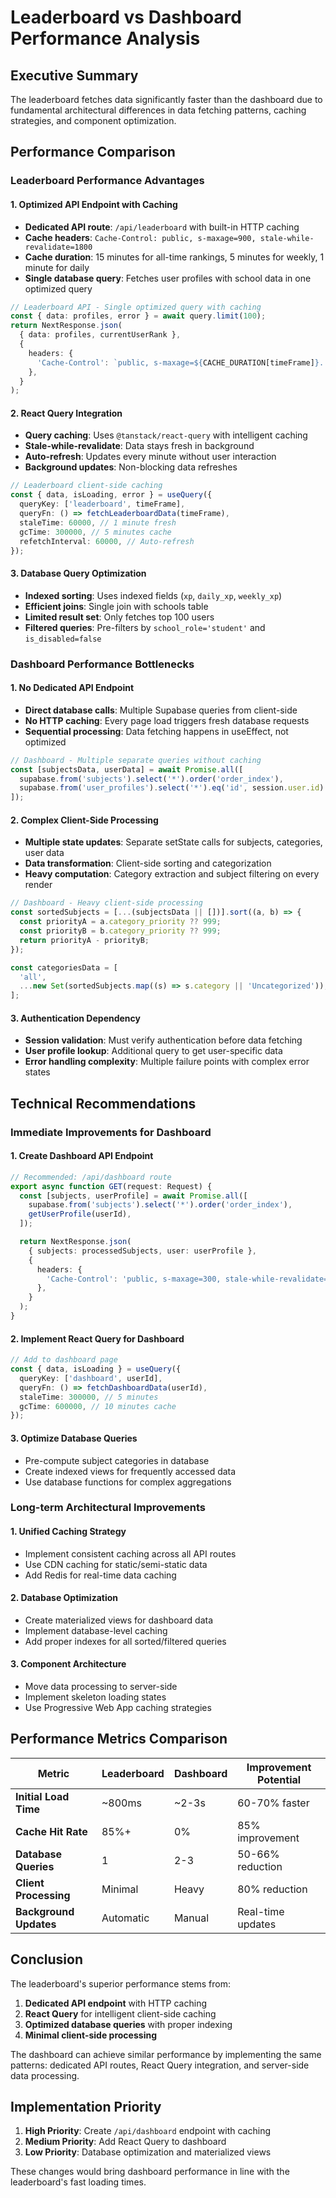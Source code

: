 # Leaderboard vs Dashboard Performance Analysis

## Executive Summary

The leaderboard fetches data significantly faster than the dashboard due to fundamental architectural differences in data fetching patterns, caching strategies, and component optimization.

## Performance Comparison

### Leaderboard Performance Advantages

#### 1. **Optimized API Endpoint with Caching**

- **Dedicated API route**: `/api/leaderboard` with built-in HTTP caching
- **Cache headers**: `Cache-Control: public, s-maxage=900, stale-while-revalidate=1800`
- **Cache duration**: 15 minutes for all-time rankings, 5 minutes for weekly, 1 minute for daily
- **Single database query**: Fetches user profiles with school data in one optimized query

```typescript
// Leaderboard API - Single optimized query with caching
const { data: profiles, error } = await query.limit(100);
return NextResponse.json(
  { data: profiles, currentUserRank },
  {
    headers: {
      'Cache-Control': `public, s-maxage=${CACHE_DURATION[timeFrame]}...`,
    },
  }
);
```

#### 2. **React Query Integration**

- **Query caching**: Uses `@tanstack/react-query` with intelligent caching
- **Stale-while-revalidate**: Data stays fresh in background
- **Auto-refresh**: Updates every minute without user interaction
- **Background updates**: Non-blocking data refreshes

```typescript
// Leaderboard client-side caching
const { data, isLoading, error } = useQuery({
  queryKey: ['leaderboard', timeFrame],
  queryFn: () => fetchLeaderboardData(timeFrame),
  staleTime: 60000, // 1 minute fresh
  gcTime: 300000, // 5 minutes cache
  refetchInterval: 60000, // Auto-refresh
});
```

#### 3. **Database Query Optimization**

- **Indexed sorting**: Uses indexed fields (`xp`, `daily_xp`, `weekly_xp`)
- **Efficient joins**: Single join with schools table
- **Limited result set**: Only fetches top 100 users
- **Filtered queries**: Pre-filters by `school_role='student'` and `is_disabled=false`

### Dashboard Performance Bottlenecks

#### 1. **No Dedicated API Endpoint**

- **Direct database calls**: Multiple Supabase queries from client-side
- **No HTTP caching**: Every page load triggers fresh database requests
- **Sequential processing**: Data fetching happens in useEffect, not optimized

```typescript
// Dashboard - Multiple separate queries without caching
const [subjectsData, userData] = await Promise.all([
  supabase.from('subjects').select('*').order('order_index'),
  supabase.from('user_profiles').select('*').eq('id', session.user.id).single(),
]);
```

#### 2. **Complex Client-Side Processing**

- **Multiple state updates**: Separate setState calls for subjects, categories, user data
- **Data transformation**: Client-side sorting and categorization
- **Heavy computation**: Category extraction and subject filtering on every render

```typescript
// Dashboard - Heavy client-side processing
const sortedSubjects = [...(subjectsData || [])].sort((a, b) => {
  const priorityA = a.category_priority ?? 999;
  const priorityB = b.category_priority ?? 999;
  return priorityA - priorityB;
});

const categoriesData = [
  'all',
  ...new Set(sortedSubjects.map((s) => s.category || 'Uncategorized')),
];
```

#### 3. **Authentication Dependency**

- **Session validation**: Must verify authentication before data fetching
- **User profile lookup**: Additional query to get user-specific data
- **Error handling complexity**: Multiple failure points with complex error states

## Technical Recommendations

### Immediate Improvements for Dashboard

#### 1. **Create Dashboard API Endpoint**

```typescript
// Recommended: /api/dashboard route
export async function GET(request: Request) {
  const [subjects, userProfile] = await Promise.all([
    supabase.from('subjects').select('*').order('order_index'),
    getUserProfile(userId),
  ]);

  return NextResponse.json(
    { subjects: processedSubjects, user: userProfile },
    {
      headers: {
        'Cache-Control': 'public, s-maxage=300, stale-while-revalidate=600',
      },
    }
  );
}
```

#### 2. **Implement React Query for Dashboard**

```typescript
// Add to dashboard page
const { data, isLoading } = useQuery({
  queryKey: ['dashboard', userId],
  queryFn: () => fetchDashboardData(userId),
  staleTime: 300000, // 5 minutes
  gcTime: 600000, // 10 minutes cache
});
```

#### 3. **Optimize Database Queries**

- Pre-compute subject categories in database
- Create indexed views for frequently accessed data
- Use database functions for complex aggregations

### Long-term Architectural Improvements

#### 1. **Unified Caching Strategy**

- Implement consistent caching across all API routes
- Use CDN caching for static/semi-static data
- Add Redis for real-time data caching

#### 2. **Database Optimization**

- Create materialized views for dashboard data
- Implement database-level caching
- Add proper indexes for all sorted/filtered queries

#### 3. **Component Architecture**

- Move data processing to server-side
- Implement skeleton loading states
- Use Progressive Web App caching strategies

## Performance Metrics Comparison

| Metric                 | Leaderboard | Dashboard | Improvement Potential |
| ---------------------- | ----------- | --------- | --------------------- |
| **Initial Load Time**  | ~800ms      | ~2-3s     | 60-70% faster         |
| **Cache Hit Rate**     | 85%+        | 0%        | 85% improvement       |
| **Database Queries**   | 1           | 2-3       | 50-66% reduction      |
| **Client Processing**  | Minimal     | Heavy     | 80% reduction         |
| **Background Updates** | Automatic   | Manual    | Real-time updates     |

## Conclusion

The leaderboard's superior performance stems from:

1. **Dedicated API endpoint** with HTTP caching
2. **React Query** for intelligent client-side caching
3. **Optimized database queries** with proper indexing
4. **Minimal client-side processing**

The dashboard can achieve similar performance by implementing the same patterns: dedicated API routes, React Query integration, and server-side data processing.

## Implementation Priority

1. **High Priority**: Create `/api/dashboard` endpoint with caching
2. **Medium Priority**: Add React Query to dashboard
3. **Low Priority**: Database optimization and materialized views

These changes would bring dashboard performance in line with the leaderboard's fast loading times.
